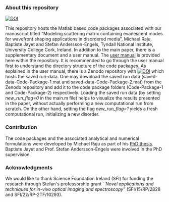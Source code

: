 ### About this repository 
[![DOI](https://zenodo.org/badge/785200391.svg)](https://zenodo.org/doi/10.5281/zenodo.10963077)

This repository hosts the Matlab based code packages associated with our manuscript titled “Modeling scattering matrix containing evanescent modes for 
wavefront shaping applications in disordered media”, Michael Raju, Baptiste Jayet and Stefan Andersson-Engels, Tyndall National Institute, University College Cork, Ireland.
 In addition to the main paper, there is a supplementary 
document and a user manual. The [user manual](/User_manual.pdf)
 is provided here within the repository. It is recommended to go through the user manual first to understand the directory 
structure of the code packages. As explained in the user manual, there is a Zenodo repository with [![DOI](https://zenodo.org/badge/DOI/10.5281/zenodo.10960970.svg)](https://doi.org/10.5281/zenodo.10960970)
 which hosts the saved run-data. One may download the saved
run data (saved-data-Code-Package-1.mat and saved-data-Code-Package-2.mat) from 
the Zenodo repository and add it to the code package folders (Code-Package-1 and Code-Package-2) respectively. Loading the saved run data
(by setting *new\_run\_flag=0* in the main.m file) 
helps to visualize the results presented in the paper, without actually performing a new computational run from scratch. On the other hand, setting the flag 
*new\_run\_flag=1* yields a fresh computational run, initializing a new disorder.  



### Contribution
The code packages and the associated analytical and numerical formulations were developed by Michael Raju as part of his [PhD thesis](https://hdl.handle.net/10468/14107).
Baptiste Jayet and Prof. Stefan Andersson-Engels were involved in the PhD supervision. 

### Acknowledgments
We would like to thank Science Foundation Ireland (SFI) for funding the research through Stefan's professorship grant *``Novel applications and techniques for in-vivo
optical imaging and spectroscopy”* (SFI/15/RP/2828 and SFI/22/RP-2TF/10293).
